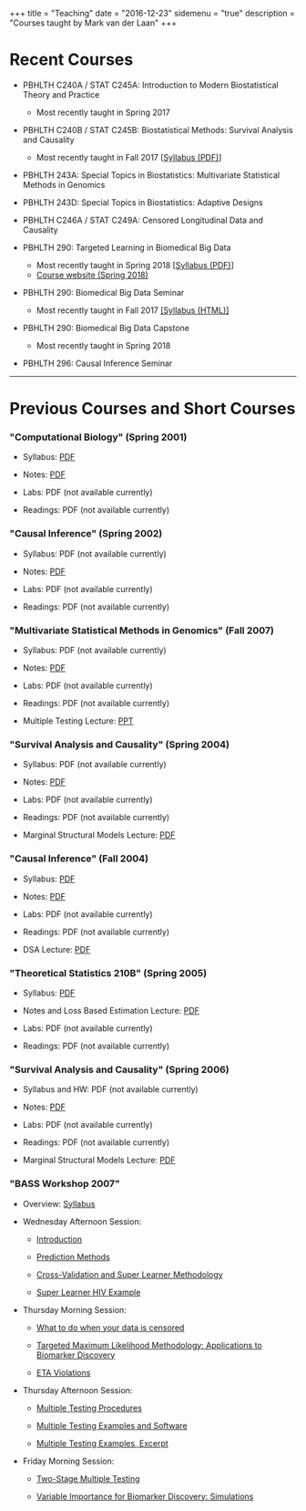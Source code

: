 +++
title = "Teaching"
date = "2016-12-23"
sidemenu = "true"
description = "Courses taught by Mark van der Laan"
+++

# Recent Courses

* PBHLTH C240A / STAT C245A: Introduction to Modern Biostatistical Theory and
  Practice
   * Most recently taught in Spring 2017

* PBHLTH C240B / STAT C245B: Biostatistical Methods: Survival Analysis and
  Causality
   * Most recently taught in Fall 2017 [[Syllabus (PDF)](../teach-files/syllabus-ph240b_survival-fa2017.pdf)]

* PBHLTH 243A: Special Topics in Biostatistics: Multivariate Statistical Methods
  in Genomics

* PBHLTH 243D: Special Topics in Biostatistics: Adaptive Designs

* PBHLTH C246A / STAT C249A: Censored Longitudinal Data and Causality

* PBHLTH 290: Targeted Learning in Biomedical Big Data
   * Most recently taught in Spring 2018 [[Syllabus (PDF)](../teach-files/syllabus-ph290_tlbbd-sp2018.pdf)]
   * [Course website (Spring
       2018)](https://vanderlaan-group.github.io/tlbbd-sp2018)

* PBHLTH 290: Biomedical Big Data Seminar
   * Most recently taught in Fall 2017 [[Syllabus (HTML)]](http://bbd.berkeley.edu/fall-seminar.html)

* PBHLTH 290: Biomedical Big Data Capstone
   * Most recently taught in Spring 2018

* PBHLTH 296: Causal Inference Seminar

---

# Previous Courses and Short Courses

### "Computational Biology" (Spring 2001)

* Syllabus: [PDF](../teach-files/compbiosyl2001.pdf)

* Notes: [PDF](../teach-files/compbio.pdf)

* Labs: PDF (not available currently)

* Readings: PDF (not available currently)

### "Causal Inference" (Spring 2002)

* Syllabus: PDF (not available currently)

* Notes: [PDF](../teach-files/slcausal.pdf)

* Labs: PDF (not available currently)

* Readings: PDF (not available currently)

### "Multivariate Statistical Methods in Genomics" (Fall 2007)

* Syllabus: PDF (not available currently)

* Notes: [PDF](../teach-files/fall2003.pdf)

* Labs: PDF (not available currently)

* Readings: PDF (not available currently)

* Multiple Testing Lecture: [PPT](../teach-files/mcp2007.ppt)

### "Survival Analysis and Causality" (Spring 2004)

* Syllabus: PDF (not available currently)

* Notes: [PDF](../teach-files/surv2004.pdf)

* Labs: PDF (not available currently)

* Readings: PDF (not available currently)

* Marginal Structural Models Lecture: [PDF](../teach-files/survMSM2004.pdf)

### "Causal Inference" (Fall 2004)

* Syllabus: [PDF](../teach-files/caus2004syl.pdf)

* Notes: [PDF](../teach-files/caus2004.pdf)

* Labs: PDF (not available currently)

* Readings: PDF (not available currently)

* DSA Lecture: [PDF](../teach-files/dsaslides.pdf)

### "Theoretical Statistics 210B" (Spring 2005)

* Syllabus: [PDF](../teach-files/stat210bsyl.pdf)

* Notes and Loss Based Estimation Lecture: [PDF](../teach-files/stat210b.pdf)

* Labs: PDF (not available currently)

* Readings: PDF (not available currently)

### "Survival Analysis and Causality" (Spring 2006)

* Syllabus and HW: PDF (not available currently)

* Notes: [PDF](../teach-files/surv2004.pdf)

* Labs: PDF (not available currently)

* Readings: PDF (not available currently)

* Marginal Structural Models Lecture: [PDF](../teach-files/survMSM2004.pdf)

### "BASS Workshop 2007"

* Overview: [Syllabus](link)

* Wednesday Afternoon Session:

   * [Introduction](../teach-files/BASS_sec1_1.ppt)

   * [Prediction Methods](../teach-files/BASS_sec1_2.ppt)

   * [Cross-Validation and Super Learner
      Methodology](../teach-files/BASS_sec1_3.1.pdf)

   * [Super Learner HIV Example](../teach-files/BASS_sec1_3.2.ppt)

* Thursday Morning Session:

   * [What to do when your data is
      censored](../teach-files/BASS_sec2_Censoring.ppt)

   * [Targeted Maximum Likelihood Methodology: Applications to Biomarker
      Discovery](../teach-files/BASS_sec2_tMLE.ppt)

   * [ETA Violations](../teach-files/BASS_sec2_ETA.ppt)

* Thursday Afternoon Session:

   * [Multiple Testing Procedures](../teach-files/BASS_sec3_1.ppt)

   * [Multiple Testing Examples and
      Software](../teach-files/BASS_sec3_3_Intro.ppt)

   * [Multiple Testing Examples,
      Excerpt](../teach-files/BASS_sec3_3_mtpEx_Sandrine.pdf)

* Friday Morning Session:

   * [Two-Stage Multiple Testing](../teach-files/BASS_sec4_1_twoStageMTP.ppt)

   * [Variable Importance for Biomarker Discovery:
      Simulations](.,/teach-files/BASS_sec4_1_VIMsimApp_print.ppt)

